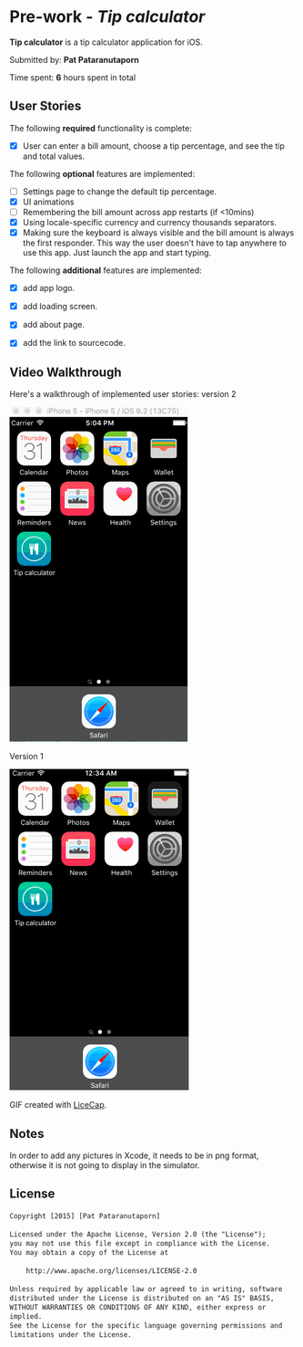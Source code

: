 # Pre-work - *Tip calculator*

**Tip calculator** is a tip calculator application for iOS.

Submitted by: **Pat Pataranutaporn**

Time spent: **6** hours spent in total

## User Stories

The following **required** functionality is complete:
* [x] User can enter a bill amount, choose a tip percentage, and see the tip and total values.

The following **optional** features are implemented:
* [ ] Settings page to change the default tip percentage.
* [x] UI animations
* [ ] Remembering the bill amount across app restarts (if <10mins)
* [x] Using locale-specific currency and currency thousands separators.
* [x] Making sure the keyboard is always visible and the bill amount is always the first responder. This way the user doesn't have to tap anywhere to use this app. Just launch the app and start typing.

The following **additional** features are implemented:

- [x] add app logo.
- [x] add loading screen.
- [x] add about page.
- [x] add the link to sourcecode.



## Video Walkthrough 

Here's a walkthrough of implemented user stories:
version 2

<img src='https://github.com/patthai/Tip_calculator/blob/master/Tip_calculator_demo_2.gif' title='Video Walkthrough' width='' alt='Video Walkthrough' />

Version 1

<img src='https://github.com/patthai/Tip_calculator/blob/master/Tip_calculator_demo.gif' title='Video Walkthrough' width='' alt='Video Walkthrough' />

GIF created with [LiceCap](http://www.cockos.com/licecap/).

## Notes

In order to add any pictures in Xcode, it needs to be in png format, otherwise it is not going to display in the simulator.

## License

    Copyright [2015] [Pat Pataranutaporn]

    Licensed under the Apache License, Version 2.0 (the "License");
    you may not use this file except in compliance with the License.
    You may obtain a copy of the License at

        http://www.apache.org/licenses/LICENSE-2.0

    Unless required by applicable law or agreed to in writing, software
    distributed under the License is distributed on an "AS IS" BASIS,
    WITHOUT WARRANTIES OR CONDITIONS OF ANY KIND, either express or implied.
    See the License for the specific language governing permissions and
    limitations under the License.
